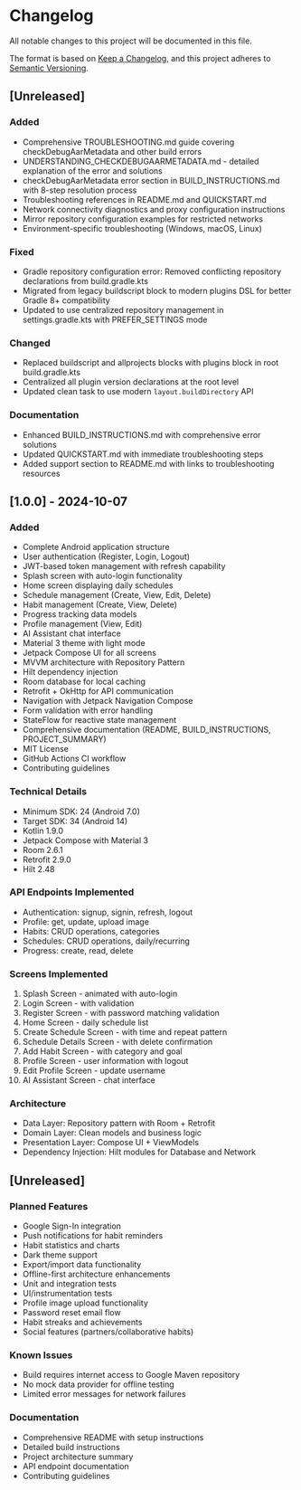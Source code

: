 # Changelog

All notable changes to this project will be documented in this file.

The format is based on [Keep a Changelog](https://keepachangelog.com/en/1.0.0/),
and this project adheres to [Semantic Versioning](https://semver.org/spec/v2.0.0.html).

## [Unreleased]

### Added
- Comprehensive TROUBLESHOOTING.md guide covering checkDebugAarMetadata and other build errors
- UNDERSTANDING_CHECKDEBUGAARMETADATA.md - detailed explanation of the error and solutions
- checkDebugAarMetadata error section in BUILD_INSTRUCTIONS.md with 8-step resolution process
- Troubleshooting references in README.md and QUICKSTART.md
- Network connectivity diagnostics and proxy configuration instructions
- Mirror repository configuration examples for restricted networks
- Environment-specific troubleshooting (Windows, macOS, Linux)

### Fixed
- Gradle repository configuration error: Removed conflicting repository declarations from build.gradle.kts
- Migrated from legacy buildscript block to modern plugins DSL for better Gradle 8+ compatibility
- Updated to use centralized repository management in settings.gradle.kts with PREFER_SETTINGS mode

### Changed
- Replaced buildscript and allprojects blocks with plugins block in root build.gradle.kts
- Centralized all plugin version declarations at the root level
- Updated clean task to use modern `layout.buildDirectory` API

### Documentation
- Enhanced BUILD_INSTRUCTIONS.md with comprehensive error solutions
- Updated QUICKSTART.md with immediate troubleshooting steps
- Added support section to README.md with links to troubleshooting resources

## [1.0.0] - 2024-10-07

### Added
- Complete Android application structure
- User authentication (Register, Login, Logout)
- JWT-based token management with refresh capability
- Splash screen with auto-login functionality
- Home screen displaying daily schedules
- Schedule management (Create, View, Edit, Delete)
- Habit management (Create, View, Delete)
- Progress tracking data models
- Profile management (View, Edit)
- AI Assistant chat interface
- Material 3 theme with light mode
- Jetpack Compose UI for all screens
- MVVM architecture with Repository Pattern
- Hilt dependency injection
- Room database for local caching
- Retrofit + OkHttp for API communication
- Navigation with Jetpack Navigation Compose
- Form validation with error handling
- StateFlow for reactive state management
- Comprehensive documentation (README, BUILD_INSTRUCTIONS, PROJECT_SUMMARY)
- MIT License
- GitHub Actions CI workflow
- Contributing guidelines

### Technical Details
- Minimum SDK: 24 (Android 7.0)
- Target SDK: 34 (Android 14)
- Kotlin 1.9.0
- Jetpack Compose with Material 3
- Room 2.6.1
- Retrofit 2.9.0
- Hilt 2.48

### API Endpoints Implemented
- Authentication: signup, signin, refresh, logout
- Profile: get, update, upload image
- Habits: CRUD operations, categories
- Schedules: CRUD operations, daily/recurring
- Progress: create, read, delete

### Screens Implemented
1. Splash Screen - animated with auto-login
2. Login Screen - with validation
3. Register Screen - with password matching validation
4. Home Screen - daily schedule list
5. Create Schedule Screen - with time and repeat pattern
6. Schedule Details Screen - with delete confirmation
7. Add Habit Screen - with category and goal
8. Profile Screen - user information with logout
9. Edit Profile Screen - update username
10. AI Assistant Screen - chat interface

### Architecture
- Data Layer: Repository pattern with Room + Retrofit
- Domain Layer: Clean models and business logic
- Presentation Layer: Compose UI + ViewModels
- Dependency Injection: Hilt modules for Database and Network

## [Unreleased]

### Planned Features
- Google Sign-In integration
- Push notifications for habit reminders
- Habit statistics and charts
- Dark theme support
- Export/import data functionality
- Offline-first architecture enhancements
- Unit and integration tests
- UI/instrumentation tests
- Profile image upload functionality
- Password reset email flow
- Habit streaks and achievements
- Social features (partners/collaborative habits)

### Known Issues
- Build requires internet access to Google Maven repository
- No mock data provider for offline testing
- Limited error messages for network failures

### Documentation
- Comprehensive README with setup instructions
- Detailed build instructions
- Project architecture summary
- API endpoint documentation
- Contributing guidelines
